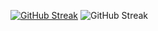 


[![GitHub Streak](https://streak-stats.demolab.com?user=MaKrotos&theme=tokyonight&exclude_days=Tue&card_width=800)](https://git.io/streak-stats)
![GitHub Streak](https://github-readme-stats.vercel.app/api?username=makrotos&card_width=400&show_icons=true&theme=tokyonight) 
<!--
**MaKrotos/MaKrotos** is a ✨ _special_ ✨ repository because its `README.md` (this file) appears on your GitHub profile.

Here are some ideas to get you started:

- 🔭 I’m currently working on ...
- 🌱 I’m currently learning ...
- 👯 I’m looking to collaborate on ...
- 🤔 I’m looking for help with ...
- 💬 Ask me about ...
- 📫 How to reach me: ...
- 😄 Pronouns: ...
- ⚡ Fun fact: ...
-->
